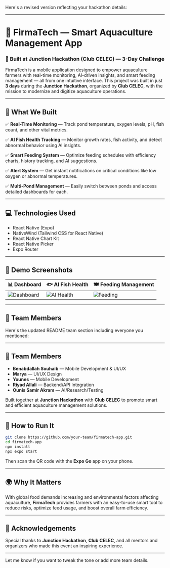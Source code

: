 Here's a revised version reflecting your hackathon details:

---

# 🐠 FirmaTech — Smart Aquaculture Management App

### 🚀 Built at Junction Hackathon (Club CELEC) — 3-Day Challenge

FirmaTech is a mobile application designed to empower aquaculture farmers with real-time monitoring, AI-driven insights, and smart feeding management — all from one intuitive interface. This project was built in just **3 days** during the **Junction Hackathon**, organized by **Club CELEC**, with the mission to modernize and digitize aquaculture operations.

---

## 🎯 What We Built

✅ **Real-Time Monitoring** — Track pond temperature, oxygen levels, pH, fish count, and other vital metrics.

✅ **AI Fish Health Tracking** — Monitor growth rates, fish activity, and detect abnormal behavior using AI insights.

✅ **Smart Feeding System** — Optimize feeding schedules with efficiency charts, history tracking, and AI suggestions.

✅ **Alert System** — Get instant notifications on critical conditions like low oxygen or abnormal temperatures.

✅ **Multi-Pond Management** — Easily switch between ponds and access detailed dashboards for each.

---

## 💻 Technologies Used

* React Native (Expo)
* NativeWind (Tailwind CSS for React Native)
* React Native Chart Kit
* React Native Picker
* Expo Router

---

## 📱 Demo Screenshots

| 📊 Dashboard                          | 🐟 AI Fish Health                     | 🍽️ Feeding Management              |
| ------------------------------------- | ------------------------------------- | ----------------------------------- |
| ![Dashboard](link-to-your-screenshot) | ![AI Health](link-to-your-screenshot) | ![Feeding](link-to-your-screenshot) |

---

## 👥 Team Members

Here's the updated README team section including everyone you mentioned:

---

## 👥 Team Members

* **Benabdallah Souhaib** — Mobile Development & UI/UX
* **Marya** — UI/UX Design
* **Younes** — Mobile Development
* **Riyad Allali** — Backend/API Integration
* **Ounis Samir Akram** — AI/Research/Testing


Built together at **Junction Hackathon** with **Club CELEC** to promote smart and efficient aquaculture management solutions.

---

## 📌 How to Run It

```bash
git clone https://github.com/your-team/firmatech-app.git
cd firmatech-app
npm install
npx expo start
```

Then scan the QR code with the **Expo Go** app on your phone.

---

## 🌍 Why It Matters

With global food demands increasing and environmental factors affecting aquaculture, **FirmaTech** provides farmers with an easy-to-use smart tool to reduce risks, optimize feed usage, and boost overall farm efficiency.

---

## 🎁 Acknowledgements

Special thanks to **Junction Hackathon**, **Club CELEC**, and all mentors and organizers who made this event an inspiring experience.

---

Let me know if you want to tweak the tone or add more team details.
